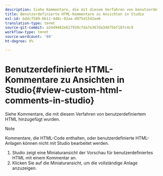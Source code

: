 ```yaml
---
description: Siehe Kommentare, die mit diesem Verfahren von benutzerdefiniertem HTML hinzugefügt wurden.
title: Benutzerdefinierte HTML-Kommentare zu Ansichten in Studio
exl-id: bddcf589-b611-448c-92aa-d975d1542ee6
translation-type: tm+mt
source-git-commit: a2449482e617939cfda7e367da34875bf187c4c9
workflow-type: tm+mt
source-wordcount: '69'
ht-degree: 0%

---
```


# Benutzerdefinierte HTML-Kommentare zu Ansichten in Studio{#view-custom-html-comments-in-studio}

Siehe Kommentare, die mit diesem Verfahren von benutzerdefiniertem HTML hinzugefügt wurden.

>[!NOTE]
>
>Kommentare, die HTML-Code enthalten, oder benutzerdefinierte HTML-Anlagen können nicht mit Studio bearbeitet werden.

1. Studio zeigt eine Miniaturansicht der Vorschau für benutzerdefiniertes HTML mit einem Kommentar an.
1. Klicken Sie auf die Miniaturansicht, um die vollständige Anlage anzuzeigen.
